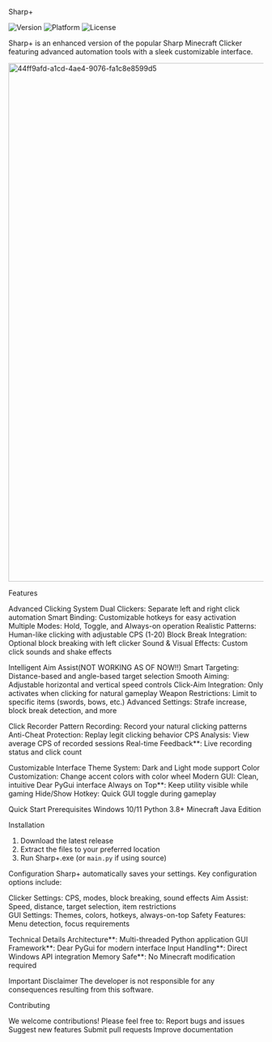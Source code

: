 Sharp+

![Version](https://img.shields.io/badge/version-0.5-blue.svg)
![Platform](https://img.shields.io/badge/platform-Windows-lightgrey.svg)
![License](https://img.shields.io/badge/license-MIT-green.svg)

Sharp+ is an enhanced version of the popular Sharp Minecraft Clicker featuring advanced automation tools with a sleek customizable interface.


<img width="1024" height="1024" alt="44ff9afd-a1cd-4ae4-9076-fa1c8e8599d5" src="https://github.com/user-attachments/assets/6bd10800-5ac3-4d75-b36f-c17c32566b82" />




Features

Advanced Clicking System
Dual Clickers: Separate left and right click automation
Smart Binding: Customizable hotkeys for easy activation
Multiple Modes: Hold, Toggle, and Always-on operation
Realistic Patterns: Human-like clicking with adjustable CPS (1-20)
Block Break Integration: Optional block breaking with left clicker
Sound & Visual Effects: Custom click sounds and shake effects

Intelligent Aim Assist(NOT WORKING AS OF NOW!!)
Smart Targeting: Distance-based and angle-based target selection
Smooth Aiming: Adjustable horizontal and vertical speed controls
Click-Aim Integration: Only activates when clicking for natural gameplay
Weapon Restrictions: Limit to specific items (swords, bows, etc.)
Advanced Settings: Strafe increase, block break detection, and more

Click Recorder
Pattern Recording: Record your natural clicking patterns
Anti-Cheat Protection: Replay legit clicking behavior
CPS Analysis: View average CPS of recorded sessions
Real-time Feedback**: Live recording status and click count

Customizable Interface
Theme System: Dark and Light mode support
Color Customization: Change accent colors with color wheel
Modern GUI: Clean, intuitive Dear PyGui interface
Always on Top**: Keep utility visible while gaming
Hide/Show Hotkey: Quick GUI toggle during gameplay

Quick Start
Prerequisites
Windows 10/11
Python 3.8+
Minecraft Java Edition

Installation
1. Download the latest release
2. Extract the files to your preferred location
3. Run Sharp+.exe (or `main.py` if using source)



Configuration
Sharp+ automatically saves your settings. Key configuration options include:

Clicker Settings: CPS, modes, block breaking, sound effects
Aim Assist: Speed, distance, target selection, item restrictions  
GUI Settings: Themes, colors, hotkeys, always-on-top
Safety Features: Menu detection, focus requirements

Technical Details
Architecture**: Multi-threaded Python application
GUI Framework**: Dear PyGui for modern interface
Input Handling**: Direct Windows API integration
Memory Safe**: No Minecraft modification required

Important Disclaimer
The developer is not responsible for any consequences resulting from this software.

Contributing

We welcome contributions! Please feel free to:
Report bugs and issues
Suggest new features
Submit pull requests
Improve documentation



